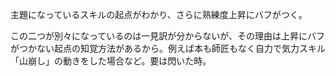 主題になっているスキルの起点がわかり、さらに熟練度上昇にバフがつく。

この二つが別々になっているのは一見訳が分からないが、その理由は上昇にバフがつかない起点の知覚方法があるから。例えば本も師匠もなく自力で気力スキル「山崩し」の動きをした場合など。要は閃いた時。